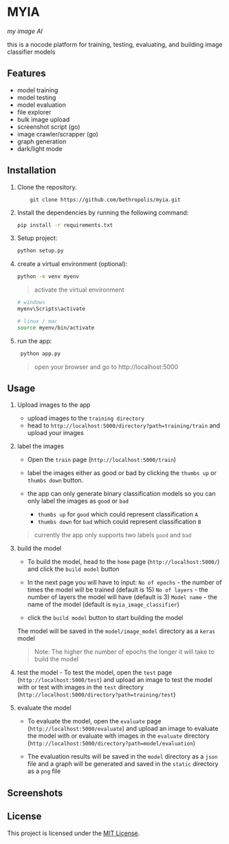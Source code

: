 # MYIA 
_my image AI_


this is a nocode platform for training, testing, evaluating, and building image classifier models 


## Features

- model training
- model testing
- model evaluation
- file explorer
- bulk image upload
- screenshot script (go)
- image crawler/scrapper (go)
- graph generation
- dark/light mode


  

## Installation

1. Clone the repository.
    ```
        git clone https://github.com/bethropolis/myia.git
    ```

2. Install the dependencies by running the following command:
    ```sh
    pip install -r requirements.txt
    ```


3. Setup project:
    ```sh
    python setup.py 
    ```

4. create a virtual environment (optional):
    ```sh
    python -m venv myenv
    ```
    > activate the virtual environment
    ```bash
    # windows
    myenv\Scripts\activate

    # linux / mac
    source myenv/bin/activate
    ```
5. run the app:
    ```sh
     python app.py
    ```
    > open your browser and go to http://localhost:5000

## Usage 

1. Upload images to the app

    - upload images to the `training directory`
    - head to `http://localhost:5000/directory?path=training/train` and upload your images


2. label the images

    - Open the `train` page (`http://localhost:5000/train`)

    - label the images either as good or bad by clicking the `thumbs up` or `thumbs down` button.

    - the app can only generate binary classification models so you can only label the images as `good` or `bad`

        - `thumbs up` for `good` which could represent classification `A`
        - `thumbs down` for `bad` which could represent classification `B`


    > currently the app only supports two labels `good` and `bad` 

3. build the model

     - To build the model, head to the `home` page (`http://localhost:5000/`) and click the `build model` button
     
     - In the next page you will have to input:
        `No of epochs` - the number of times the model will be trained (default is 15) 
        `No of layers` - the number of layers the model will have (default is 3)
        `Model name` - the name of the model (default is `myia_image_classifier`)

    - click the `build model` button to start building the model

    The model will be saved in the `model/image_model` directory as a `keras` model

    > Note: The higher the number of epochs the longer it will take to build the model 
    


4. test the model
        - To test the model, open the `test` page (`http://localhost:5000/test`) and upload an image to test the model with
           or test with images in the `test` directory (`http://localhost:5000/directory?path=training/test`)


5. evaluate the model
    - To evaluate the model, open the `evaluate` page (`http://localhost:5000/evaluate`) and upload an image to evaluate the model with
        or evaluate with images in the `evaluate` directory (`http://localhost:5000/directory?path=model/evaluation`)

    - The evaluation results will be saved in the `model` directory as a `json` file and a graph will be generated and saved in the `static` directory as a `png` file



## Screenshots




## License

This project is licensed under the [MIT License](LICENSE).